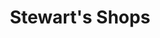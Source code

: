 ---
title: "Stewart's Shops"
url: /schenectady/stewarts-shops-van-vranken-avenue/
shop: convenience
---